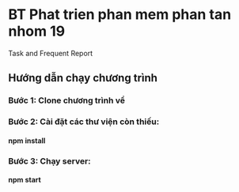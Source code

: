 # BT Phat trien phan mem phan tan nhom 19
Task and Frequent Report
## Hướng dẫn chạy chương trình
### Bước 1: Clone chương trình về
### Bước 2: Cài đặt các thư viện còn thiếu:
#### npm install
### Bước 3: Chạy server: 
#### npm start
